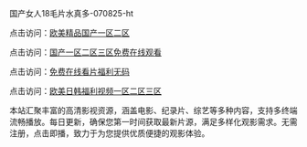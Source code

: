 国产女人18毛片水真多-070825-ht

点击访问：<a href="https://heiliao2dmwwy.pages.dev">欧美精品国产一区二区</a>

点击访问：<a href="https://heiliaoll4qsx.pages.dev">国产一区二区三区免费在线观看</a>

点击访问：<a href="https://heiliaowzu4ur.pages.dev">免费在线看片福利无码</a>

点击访问：<a href="https://heiliaozj3tjd.pages.dev">欧美日韩福利视频一区二区三区</a>

本站汇聚丰富的高清影视资源，涵盖电影、纪录片、综艺等多种内容，支持多终端流畅播放。每日更新，确保您第一时间获取最新片源，满足多样化观影需求。无需注册，点击即播，致力于为您提供优质便捷的观影体验。

<span style="display:none;">[Canonical link](）</span>
